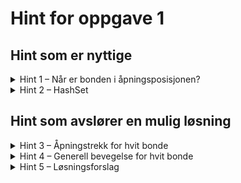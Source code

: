 # Hint for oppgave 1

## Hint som er nyttige

<details>
<summary>Hint 1 – Når er bonden i åpningsposisjonen?</summary>

Hvit bonde er i åpningsposisjon når `y = 1`. Hva er da `y`-verdien til de to gyldige åpningstrekkene?

Dersom bonden ikke er i åpningsposisjonen, vet du at bonden kan flytte til feltet rett over (med mindre bonden står ved øverste rad av brettet).

</details>

<details>
<summary>Hint 2 – HashSet</summary>

`Pawn::get_moves()` returnerer et `HashSet`. Intensjonen bak `HashSet` er en mengde som kan holde verdier av samme 
type, hvor rekkefølge ikke har betydning.

Du kan opprette et nytt `HashSet` slik, og sette inn verdier:
```rust
let empty_hash_set = HashSet::new()
empty_hash_set.insert((0, 0))
```

eller opprette et `HashSet` direkte fra verdier:
```rust
let filled_hash_set = HashSet::from([(0, 0), (0, 1)])
```

</details>

## Hint som avslører en mulig løsning

<details>
<summary>Hint 3 – Åpningstrekk for hvit bonde</summary>

Her følger en enkel kode for å finne bondens vanlige trekk (for å gå fremover, ikke for å slå andre brikker):

```rust
let (x, _) = self.position;
HashSet::from([(x, 2), (x, 3)])
```

</details>

<details>
<summary>Hint 4 – Generell bevegelse for hvit bonde</summary>

Her følger en enkel kode for å finne bondens vanlige trekk (for å gå fremover, ikke for å slå andre brikker):

```rust
let (x, y) = self.position;
HashSet::from([(x, y + 1)])
```

</details>

<details>
<summary>Hint 5 – Løsningsforslag</summary>

```rust
let (x, y) = self.position;
match y {
    1 => HashSet::from([(x, y + 1), (x, y + 2)]),
    7 => HashSet::new(),
    _ => HashSet::from([(x, y + 1)]
}
```

</details>